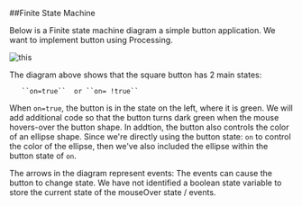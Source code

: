 ##Finite State Machine

Below is a Finite state machine diagram a simple button application.
We want to implement button using Processing.

![this](fsm-buttons.png) 

  The diagram above shows that the square button has 2 main states: 
    
       ``on=true``  or ``on= !true``
 
 When ``on=true``, the button is in the state on the left, where it is green.  We will add additional code so that the button turns dark green when the mouse hovers-over the button shape.  In addtion, the button also controls the color of an ellipse shape.  Since we're directly using the button state: ``on`` to control the color of the ellipse, then we've also included the ellipse within the button state of ``on``.  
 
 The arrows in the diagram represent events:  The events can cause the button to change state.  We have not identified a boolean state variable to store the current state of the mouseOver state / events.
 


